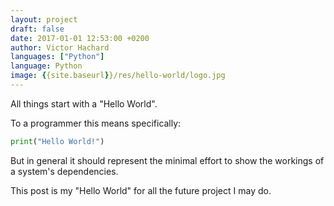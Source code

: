 ```yaml
---
layout: project
draft: false
date: 2017-01-01 12:53:00 +0200
author: Victor Hachard
languages: ["Python"]
language: Python
image: {{site.baseurl}}/res/hello-world/logo.jpg
---
```


All things start with a "Hello World".

To a programmer this means specifically:

```py
print("Hello World!")
```

But in general it should represent the minimal effort to show the workings of a
system's dependencies.

This post is my "Hello World" for all the future project I may do.
